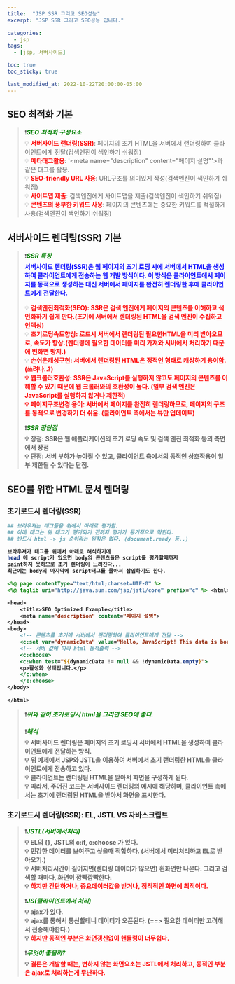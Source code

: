 ```yaml
---
title:  "JSP SSR 그리고 SEO성능"
excerpt: "JSP SSR 그리고 SEO성능 입니다."

categories:
  - jsp
tags:
  - [jsp, 서버사이드]

toc: true
toc_sticky: true

last_modified_at: 2022-10-22T20:00:00-05:00
---
```


## SEO 최적화 기본  
> ❗<span style='color:green'><b><I>***SEO 최적화 구성요소***</I></b></span>  
> 💡 <span style='color:red'><b>서버사이드 랜더링(SSR)</b></span>: 페이지의 초기 HTML을 서버에서 랜더링하여 클라이언트에게 전달(검색엔진이 색인하기 쉬워짐)  
> 💡 <span style='color:red'><b>메타태그활용</b></span>: '<meta name="description" content="페이지 설명"'>과 같은 태그를 활용.  
> 💡 <span style='color:red'><b>SEO-friendly URL 사용</b></span>: URL구조를 의미있게 작성(검색엔진이 색인하기 쉬워짐)  
> 💡 <span style='color:red'><b>사이트맵 제출</b></span>: 검색엔진에게 사이트맵을 제출(검색엔진이 색인하기 쉬워짐)  
> 💡 <span style='color:red'><b>콘텐츠의 풍부한 키워드 사용</b></span>: 페이지의 콘텐츠에는 중요한 키워드를 적절하게 사용(검색엔진이 색인하기 쉬워짐)  


## 서버사이드 렌더링(SSR) 기본
> ❗<span style='color:green'><b><I>***SSR 특징***</I></b></span>  
> <span style='color:blue'><b>서버사이드 렌더링(SSR)은 웹 페이지의 초기 로딩 시에 서버에서 HTML을 생성하여 클라이언트에게 전송하는 웹 개발 방식이다. 이 방식은 클라이언트에서 페이지를 동적으로 생성하는 대신 서버에서 페이지를 완전히 렌더링한 후에 클라이언트에게 전달한다.</b></span>  
>   
> 💡 <span style='color:red'><b>검색엔진최적화(SEO): SSR은 검색 엔진에게 페이지의 콘텐츠를 이해하고 색인화하기 쉽게 만다.(초기에 서버에서 렌더링된 HTML을 검색 엔진이 수집하고 인덱싱)</b></span>  
> 💡 <span style='color:red'><b>초기로딩속도향상: 로드시 서버에서 렌더링된 필요한HTML을 미리 받아오므로, 속도가 향상.(렌더링에 필요한 데이터를 미리 가져와 서버에서 처리하기 때문에 빈화면 방지.)</b></span>  
> 💡 <span style='color:red'><b>손쉬운캐싱구현: 서버에서 렌더링된 HTML은 정적인 형태로 캐싱하기 용이함.(쓰려나..?)  
> 💡 <span style='color:red'><b>웹크롤러호환성: SSR은 JavaScript를 실행하지 않고도 페이지의 콘텐츠를 이해할 수 있기 때문에 웹 크롤러와의 호환성이 높다. (일부 검색 엔진은 JavaScript를 실행하지 않거나 제한적)</b></span>  
> 💡 <span style='color:red'><b>페이지구조변경 용이: 서버에서 페이지를 완전히 렌더링하므로, 페이지의 구조를 동적으로 변경하기 더 쉬움. (클라이언트 측에서는 뷰만 업데이트)</b></span>  
>   
> ❗<span style='color:green'><b><I>***SSR 장단점***</I></b></span>  
> 💡 장점: SSR은 웹 애플리케이션의 초기 로딩 속도 및 검색 엔진 최적화 등의 측면에서 장점  
> 💡 단점: 서버 부하가 높아질 수 있고, 클라이언트 측에서의 동적인 상호작용이 일부 제한될 수 있다는 단점.  



## SEO를 위한 HTML 문서 렌더링
### 초기로드시 렌더링(SSR)

```bash
## 브라우져는 태그들을 위에서 아래로 평가함. 
## 아래 태그는 위 태그가 평가되기 전까지 평가가 동기적으로 막힌다. 
## 반드시 html -> js 순이라는 원칙은 없다. (document.ready 등..)

브라우져가 태그를 위에서 아래로 해석하기에 
head 에 script가 있으면 body의 콘텐츠들은 script를 평가할때까지 
paint하지 못하므로 초기 렌더링이 느려진다... 
최근에는 body의 마지막에 script태그를 몰아서 삽입하기도 한다.  

```  
```jsp
<%@ page contentType="text/html;charset=UTF-8" %> 
<%@ taglib uri="http://java.sun.com/jsp/jstl/core" prefix="c" %> <html>

<head>
    <title>SEO Optimized Example</title>
    <meta name="description" content="페이지 설명">
</head>
<body>
    <!-- 콘텐츠를 초기에 서버에서 랜더링하여 클라이언트에게 전달 -->
    <c:set var="dynamicData" value="Hello, JavaScript! This data is bound using JSTL." />
    <!-- 서버 값에 따라 html 동적출력 -->
    <c:choose>
    <c:when test="${dynamicData != null && !dynamicData.empty}">
    <p>활성화 상태입니다.</p>
    </c:when>
    </c:choose>
</body>

</html>

```

> ❗<span style='color:green'><b><I>***위와 같이 초기로딩시 html을 그리면 SEO에 좋다.***</I></b></span>  
>   
> ❗<span style='color:green'><b><I>***해석***</I></b></span>  
> 💡 서버사이드 렌더링은 페이지의 초기 로딩시 서버에서 HTML을 생성하여 클라이언트에게 전달하는 방식.  
> 💡 위 예제에서 JSP와 JSTL을 이용하여 서버에서 초기 랜더링한 HTML을 클라이언트에게 전송하고 있다.  
> 💡 클라이언트는 랜더링된 HTML을 받아서 화면을 구성하게 된다.  
> 💡 따라서, 주어진 코드는 서버사이드 렌더링의 예시에 해당하며, 클라이언트 측에서는 초기에 랜더링된 HTML을 받아서 화면을 표시한다.  


### 초기로드시 렌더링(SSR): EL, JSTL VS 자바스크립트  
> ❗<span style='color:green'><b><I>***JSTL(서버에서처리)***</I></b></span>  
> 💡 EL의 {}, JSTL의 c:if, c:choose 가 있다.  
> 💡 민감한 데이터를 보여주고 싶을때 적합하다. (서버에서 미리처리하고 EL로 받아오기.)  
> 💡 서버처리시간이 길어지면(렌더링 데이터가 많으면) 흰화면만 나온다. 그리고 검색할 때마다, 화면이 깜빡깜빡한다.  
> 💡 <span style='color:red'><b>하지만 간단하거나, 중요데이터값을 받거나, 정적적인 화면에 최적이다.</b></span>  
>   
> ❗<span style='color:green'><b><I>***JS(클라이언트에서 처리)***</I></b></span>  
> 💡 ajax가 있다.  
> 💡 ajax를 통해서 통신할테니 데이터가 오픈된다. (==> 필요한 데이터만 고려해서 전송해야한다.)  
> 💡 <span style='color:red'><b>하지만 동적인 부분은 화면갱신없이 핸들링이 너무쉽다.</b></span>  
> 
>    
> ❗<span style='color:green'><b><I>***무엇이 좋을까?***</I></b></span>  
> 💡 <span style='color:red'><b>결론은 개발할 때는, 변하지 않는 화면요소는 JSTL에서 처리하고, 동적인 부분은 ajax로 처리하는게 무난하다.</b></span>    
